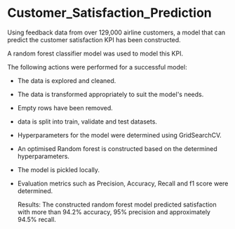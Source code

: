 # Customer_Satisfaction_Prediction
Using feedback data from over 129,000 airline customers, a model that can predict the customer satisfaction KPI has been constructed.

A random forest classifier model was used to model this KPI.

The following actions were performed for a successful model:

- The data is explored and cleaned.
- The data is transformed appropriately to suit the model's needs.
- Empty rows have been removed.
- data is split into train, validate and test datasets.
- Hyperparameters for the model were determined using GridSearchCV.
- An optimised Random forest is constructed based on the determined hyperparameters.
- The model is pickled locally.
- Evaluation metrics such as Precision, Accuracy, Recall and f1 score were determined.

  Results:
  The constructed random forest model predicted satisfaction with more than 94.2% accuracy, 95% precision and approximately 94.5% recall.
